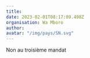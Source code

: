 ```yaml
---
title: 
date: 2023-02-01T08:17:09.498Z
organisation: Wa Mboro
author: 
avatar: "/img/pays/SN.svg"
---
```


Non au troisième mandat 